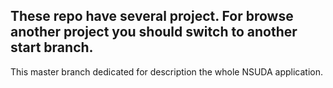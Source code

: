 These repo have several project. For browse another project you should
switch to another start branch.
----------------------------------------------------------------------
This master branch dedicated for description the whole NSUDA application.
